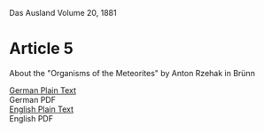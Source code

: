 Das Ausland Volume 20, 1881

# Article 5

About the "Organisms of the Meteorites" by Anton Rzehak in Brünn

[German Plain Text](5/full-text-german.md)  
German PDF  
[English Plain Text](5/full-text-english.md)  
English PDF  
